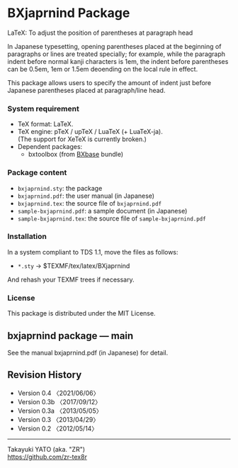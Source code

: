 BXjaprnind Package
==================

LaTeX: To adjust the position of parentheses at paragraph head

In Japanese typesetting, opening parentheses placed at the beginning
of paragraphs or lines are treated specially; for example, while the
paragraph indent before normal kanji characters is 1em, the indent
before parentheses can be 0.5em, 1em or 1.5em deoending on the local
rule in effect.

This package allows users to specify the amount of indent just before
Japanese parentheses placed at paragraph/line head.

### System requirement

  * TeX format: LaTeX.
  * TeX engine: pTeX / upTeX / LuaTeX (+ LuaTeX-ja).  
    (The support for XeTeX is currently broken.)
  * Dependent packages:
      - bxtoolbox (from [BXbase] bundle)

[BXbase]: https://www.ctan.org/pkg/bxbase

### Package content

  * `bxjaprnind.sty`: the package
  * `bxjaprnind.pdf`: the user manual (in Japanese)
  * `bxjaprnind.tex`: the source file of `bxjaprnind.pdf`
  * `sample-bxjaprnind.pdf`: a sample document (in Japanese)
  * `sample-bxjaprnind.tex`: the source file of `sample-bxjaprnind.pdf`

### Installation

In a system compliant to TDS 1.1, move the files as follows:

  - `*.sty` → $TEXMF/tex/latex/BXjaprnind

And rehash your TEXMF trees if necessary.

### License

This package is distributed under the MIT License.


bxjaprnind package ― main
--------------------------

See the manual bxjaprnind.pdf (in Japanese) for detail.


Revision History
----------------

  * Version 0.4  〈2021/06/06〉
  * Version 0.3b 〈2017/09/12〉
  * Version 0.3a 〈2013/05/05〉
  * Version 0.3  〈2013/04/29〉
  * Version 0.2  〈2012/05/14〉

--------------------
Takayuki YATO (aka. "ZR")  
https://github.com/zr-tex8r
